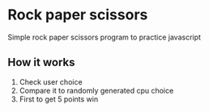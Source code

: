 # Rock paper scissors
Simple rock paper scissors program to practice javascript
## How it works
1. Check user choice
2. Compare it to randomly generated cpu choice
3. First to get 5 points win